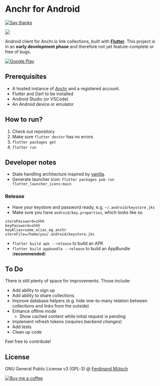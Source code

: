 # Anchr for Android
[![Say thanks](https://img.shields.io/badge/SayThanks.io-%E2%98%BC-1EAEDB.svg)](https://saythanks.io/to/n1try)

![](https://anchr.io/i/ccrHg.png)

Android client for Anchr.io link collections, built with **[Flutter](https://flutter.dev)**. This project is in an **early development phase** and therefore not yet feature-complete or free of bugs.

[![Google Play](https://anchr.io/i/ZPaVo.png)](https://play.google.com/store/apps/details?id=io.muetsch.anchrandroid)

## Prerequisites
* A hosted instance of [Anchr](https://github.com/n1try/anchr) and a registered account.
* Flutter and Dart to be installed
* Android Studio (or VSCode)
* An Android device or emulator

## How to run?
1. Check out repository
2. Make sure `flutter doctor` has no errors
3. `flutter packages get`
4. `flutter run`

## Developer notes
* State handling architecture inspired by [vanilla](https://github.com/brianegan/flutter_architecture_samples/tree/master/example/vanilla).
* Generate launcher icon: `flutter packages pub run flutter_launcher_icons:main`

### Release
* Have your keystore and password ready, e.g. `~/.android/keystore.jks`
* Make sure you have `android/key.properties`, which looks like so
```
storePassword=shhh
keyPassword=shhh
keyAlias=some_alias_eg_anchr
storeFile=/home/you/.android/keystore.jks
```
* `flutter build apk --release` to build an APK
* `flutter build appbundle --release` to build an AppBundle (**recommended**)

## To Do
There is still plenty of space for improvements. Those include:

* Add ability to sign up
* Add ability to share collections
* Improve database helpers (e.g. hide one-to-many relation between collections and links from the outside)
* Enhance offline mode
  * Show cached content while initial request is pending
* Implement refresh tokens (_requires backend changes_)
* Add tests
* Clean up code

Feel free to contribute!

## License
GNU General Public License v3 (GPL-3) @ [Ferdinand Mütsch](https://muetsch.io)

[![Buy me a coffee](https://www.buymeacoffee.com/assets/img/custom_images/orange_img.png)](https://buymeacoff.ee/n1try)